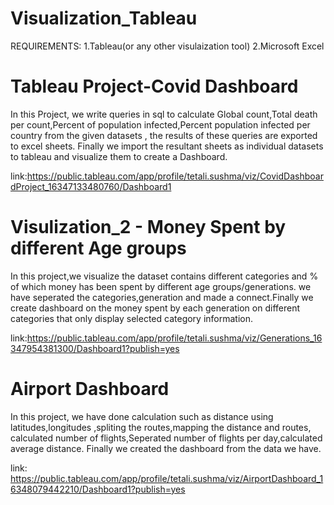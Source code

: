 # Visualization_Tableau
REQUIREMENTS:
1.Tableau(or any other visulaization tool)
2.Microsoft Excel

# Tableau Project-Covid Dashboard
In this Project, we write queries in sql  to calculate Global count,Total death per count,Percent of population infected,Percent population infected per country  from the given datasets , the results of these queries are exported to excel sheets. Finally we import the resultant sheets as individual datasets to tableau and visualize them to create a Dashboard.

link:https://public.tableau.com/app/profile/tetali.sushma/viz/CovidDashboardProject_16347133480760/Dashboard1

# Visulization_2 - Money Spent by different Age groups
In this project,we visualize the  dataset contains different categories and % of which money has been spent by different age groups/generations. we have  seperated the categories,generation and  made a connect.Finally we create dashboard on the money spent by each generation on different categories that only display selected category information.

link:https://public.tableau.com/app/profile/tetali.sushma/viz/Generations_16347954381300/Dashboard1?publish=yes

# Airport Dashboard
In this project, we have done calculation such as distance using latitudes,longitudes ,spliting the routes,mapping the distance and routes, calculated number of flights,Seperated number of flights per day,calculated average distance. Finally we created the dashboard from the data we have.

link: https://public.tableau.com/app/profile/tetali.sushma/viz/AirportDashboard_16348079442210/Dashboard1?publish=yes

